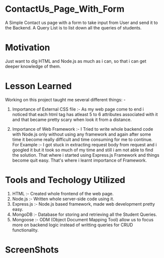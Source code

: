 # ContactUs_Page_With_Form
A Simple Contact us page with a form to take input from User and send it to the Backend. A Query List is to list down all the queries of students.

# Motivation
Just want to dig HTML and Node.js as much as i can, so that i can get deeper knowledge of them.

# Lesson Learned
Working on this project taught me several different things: -

1. Importance of External CSS file :- As my web page come to end i noticed that each html tag has atleast 5 to 6 attributes associated with it and that became pretty scary when look it from a distance.

2. Importance of Web Framework :- I Tried to write whole backend code with Node.js only without using any framework and again after some time it become really difficult and time consuming for me to continue. For Example :- I got stuck in extracting request body from request and i googled it but it took so much of my time and still i am not able to find the solution. That where i started using Express.js Framework and things become quit easy. That's where i learnt importance of Framework.

# Tools and Techology Utilized
1. HTML :- Created whole frontend of the web page.
2. Node.js :- Written whole server-side code using it.
3. Express.js :- Node.js based framework, made web development pretty easy.
4. MongoDB :- Database for storing and retrieving all the Student Queries.
5. Mongoose :- ODM (Object Document Mapping Tool) allow us to focus more on backend logic instead of writting queries for CRUD functionality.

# ScreenShots

